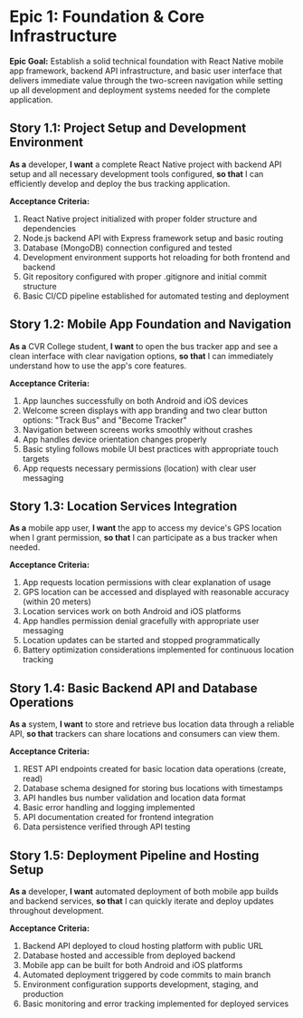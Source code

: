 # Epic 1: Foundation & Core Infrastructure

**Epic Goal:** Establish a solid technical foundation with React Native mobile app framework, backend API infrastructure, and basic user interface that delivers immediate value through the two-screen navigation while setting up all development and deployment systems needed for the complete application.

## Story 1.1: Project Setup and Development Environment
**As a** developer,
**I want** a complete React Native project with backend API setup and all necessary development tools configured,
**so that** I can efficiently develop and deploy the bus tracking application.

**Acceptance Criteria:**
1. React Native project initialized with proper folder structure and dependencies
2. Node.js backend API with Express framework setup and basic routing
3. Database (MongoDB) connection configured and tested
4. Development environment supports hot reloading for both frontend and backend
5. Git repository configured with proper .gitignore and initial commit structure
6. Basic CI/CD pipeline established for automated testing and deployment

## Story 1.2: Mobile App Foundation and Navigation
**As a** CVR College student,
**I want** to open the bus tracker app and see a clean interface with clear navigation options,
**so that** I can immediately understand how to use the app's core features.

**Acceptance Criteria:**
1. App launches successfully on both Android and iOS devices
2. Welcome screen displays with app branding and two clear button options: "Track Bus" and "Become Tracker"
3. Navigation between screens works smoothly without crashes
4. App handles device orientation changes properly
5. Basic styling follows mobile UI best practices with appropriate touch targets
6. App requests necessary permissions (location) with clear user messaging

## Story 1.3: Location Services Integration
**As a** mobile app user,
**I want** the app to access my device's GPS location when I grant permission,
**so that** I can participate as a bus tracker when needed.

**Acceptance Criteria:**
1. App requests location permissions with clear explanation of usage
2. GPS location can be accessed and displayed with reasonable accuracy (within 20 meters)
3. Location services work on both Android and iOS platforms
4. App handles permission denial gracefully with appropriate user messaging
5. Location updates can be started and stopped programmatically
6. Battery optimization considerations implemented for continuous location tracking

## Story 1.4: Basic Backend API and Database Operations
**As a** system,
**I want** to store and retrieve bus location data through a reliable API,
**so that** trackers can share locations and consumers can view them.

**Acceptance Criteria:**
1. REST API endpoints created for basic location data operations (create, read)
2. Database schema designed for storing bus locations with timestamps
3. API handles bus number validation and location data format
4. Basic error handling and logging implemented
5. API documentation created for frontend integration
6. Data persistence verified through API testing

## Story 1.5: Deployment Pipeline and Hosting Setup
**As a** developer,
**I want** automated deployment of both mobile app builds and backend services,
**so that** I can quickly iterate and deploy updates throughout development.

**Acceptance Criteria:**
1. Backend API deployed to cloud hosting platform with public URL
2. Database hosted and accessible from deployed backend
3. Mobile app can be built for both Android and iOS platforms
4. Automated deployment triggered by code commits to main branch
5. Environment configuration supports development, staging, and production
6. Basic monitoring and error tracking implemented for deployed services
